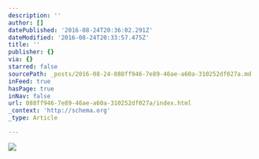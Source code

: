 ```yaml
---
description: ''
author: []
datePublished: '2016-08-24T20:36:02.291Z'
dateModified: '2016-08-24T20:33:57.475Z'
title: ''
publisher: {}
via: {}
starred: false
sourcePath: _posts/2016-08-24-088ff946-7e89-46ae-a60a-310252df027a.md
inFeed: true
hasPage: true
inNav: false
url: 088ff946-7e89-46ae-a60a-310252df027a/index.html
_context: 'http://schema.org'
_type: Article

---
```

![](https://the-grid-user-content.s3-us-west-2.amazonaws.com/ac320803-6fa3-46c4-b990-00735251bc0d.jpg)